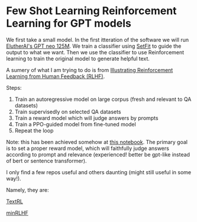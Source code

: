 # Few Shot Learning Reinforcement Learning for GPT models

We first take a small model. In the first itteration of the software we will run [ElutherAI's GPT neo 125M](https://huggingface.co/EleutherAI/gpt-neo-125M). We train a classifier using [SetFit](https://huggingface.co/blog/setfit) to guide the output to what we want. Then we use the classifier to use Reinforcement learning to train the original model to generate helpful text. 

A sumery of what I am trying to do is from [Illustrating Reinforcement Learning from Human Feedback (RLHF)](https://huggingface.co/blog/rlhf).

Steps:

1. Train an autoregressive model on large corpus (fresh and relevant to QA datasets)
2. Train supervisedly on selected QA datasets
3. Train a reward model which will judge answers by prompts
4. Train a PPO-guided model from fine-tuned model
5. Repeat the loop

Note: this has been achieved somehow at [this notebook](). The primary goal is to set a proper reward model, which will faithfully judge answers according to prompt and relevance (experienced! better be gpt-like instead of bert or sentence transformer).

I only find a few repos useful and others daunting (might still useful in some way!).

Namely, they are:

[TextRL](https://github.com/voidful/TextRL)

[minRLHF](https://github.com/thomfoster/minRLHF)

